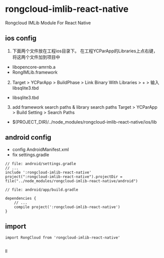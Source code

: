 # rongcloud-imlib-react-native
Rongcloud IMLib Module For React Native


## ios config
1. 下面两个文件放在工程ios目录下。 在工程YCParApp的Libraries上点右键，将这两个文件加到项目中
- libopencore-amrnb.a
- RongIMLib.framework


2. Target > YCParApp > BuildPhase > Link Binary With Libraries > + > 输入libsqlite3.tbd
- libsqlite3.tbd


3. add framework search paths & library search paths 
Target > YCParApp > Build Setting > Search Paths 

- $(PROJECT_DIR)/../node_modules/rongcloud-imlib-react-native/ios/lib



## android config
- config AndroidManifest.xml
- fix settings.gradle
```
// file: android/settings.gradle
// ...
include ':rongcloud-imlib-react-native'
project(":rongcloud-imlib-react-native").projectDir = file("../node_modules/rongcloud-imlib-react-native/android")
```
```
// file: android/app/build.gradle

dependencies {
    // ...
    compile project(':rongcloud-imlib-react-native')
}

```

## import
```
import RongCloud from 'rongcloud-imlib-react-native'
```
```

```

ll
